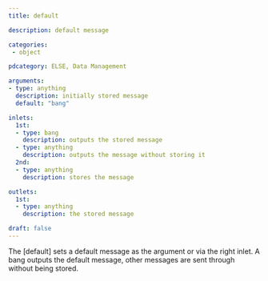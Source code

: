 ```yaml
---
title: default

description: default message

categories:
 - object

pdcategory: ELSE, Data Management

arguments:
- type: anything
  description: initially stored message
  default: "bang"

inlets:
  1st:
  - type: bang
    description: outputs the stored message
  - type: anything
    description: outputs the message without storing it
  2nd:
  - type: anything
    description: stores the message

outlets:
  1st:
  - type: anything
    description: the stored message

draft: false
---
```


The [default] sets a default message as the argument or via the right inlet. A bang outputs the default message, other messages are sent through without being stored.

